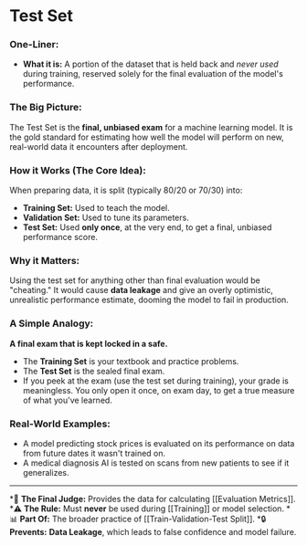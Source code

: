 # Test Set

### One-Liner:
*   **What it is:** A portion of the dataset that is held back and *never used* during training, reserved solely for the final evaluation of the model's performance.

### The Big Picture:
The Test Set is the **final, unbiased exam** for a machine learning model. It is the gold standard for estimating how well the model will perform on new, real-world data it encounters after deployment.

### How it Works (The Core Idea):
When preparing data, it is split (typically 80/20 or 70/30) into:
*   **Training Set:** Used to teach the model.
*   **Validation Set:** Used to tune its parameters.
*   **Test Set:** Used **only once**, at the very end, to get a final, unbiased performance score.

### Why it Matters:
Using the test set for anything other than final evaluation would be "cheating." It would cause **data leakage** and give an overly optimistic, unrealistic performance estimate, dooming the model to fail in production.

### A Simple Analogy:
**A final exam that is kept locked in a safe.**
*   The **Training Set** is your textbook and practice problems.
*   The **Test Set** is the sealed final exam.
*   If you peek at the exam (use the test set during training), your grade is meaningless. You only open it once, on exam day, to get a true measure of what you've learned.

### Real-World Examples:
*   A model predicting stock prices is evaluated on its performance on data from future dates it wasn't trained on.
*   A medical diagnosis AI is tested on scans from new patients to see if it generalizes.

---
*🌳 **The Final Judge:** Provides the data for calculating [[Evaluation Metrics]].
*⚠️ **The Rule:** Must **never** be used during [[Training]] or model selection.
*📊 **Part Of:** The broader practice of [[Train-Validation-Test Split]].
*🔒 **Prevents:** **Data Leakage**, which leads to false confidence and model failure.
